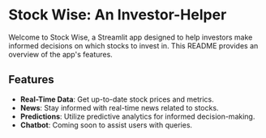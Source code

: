 # Stock Wise: An Investor-Helper

Welcome to Stock Wise, a Streamlit app designed to help investors make informed decisions on which stocks to invest in. This README provides an overview of the app's features.
## Features

- **Real-Time Data**: Get up-to-date stock prices and metrics.
- **News**: Stay informed with real-time news related to stocks.
- **Predictions**: Utilize predictive analytics for informed decision-making.
- **Chatbot**: Coming soon to assist users with queries.
